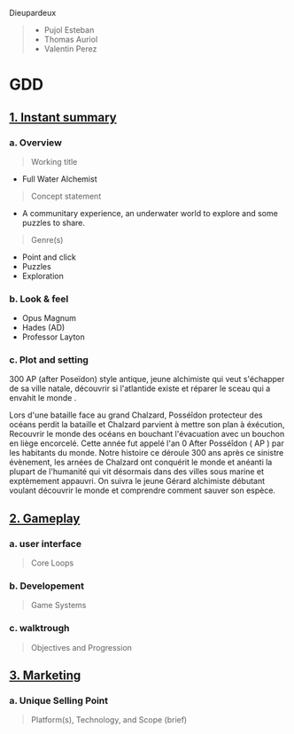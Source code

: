 Dieupardeux

>- Pujol Esteban
>- Thomas Auriol
>- Valentin Perez

# GDD

## <u>**1. Instant summary**</u>

### **a. Overview**

> Working title
 - Full Water Alchemist

> Concept statement
 - A communitary experience, an underwater world to explore and some puzzles to share.

> Genre(s)
 - Point and click
 - Puzzles
 - Exploration

### **b. Look & feel**
 - Opus Magnum
 - Hades (AD)
 - Professor Layton 

### **c. Plot and setting**

300 AP (after Poseïdon) style antique, jeune alchimiste qui veut s'échapper de sa ville natale, découvrir si l'atlantide existe et réparer le sceau qui a envahit le monde .

Lors d'une bataille face au grand Chalzard, Posséîdon protecteur des océans perdit la bataille et Chalzard parvient à mettre son plan à éxécution, Recouvrir le monde des océans en bouchant l'évacuation avec un bouchon en liège encorcelé. Cette année fut appelé l'an 0 After Posséîdon ( AP ) par les habitants du monde. Notre histoire ce déroule 300 ans après ce sinistre évènement, les arnées de Chalzard ont conquérit le monde et anéanti la plupart de l'humanité qui vit désormais dans des villes sous marine et exptèmement appauvri. On suivra le jeune Gérard alchimiste débutant voulant découvrir le monde et comprendre comment sauver son espèce.

## <u>**2. Gameplay**</u>

### **a. user interface**

> Core Loops

### **b. Developement**

> Game Systems

### **c. walktrough**

> Objectives and Progression

## <u>**3. Marketing**</u>

### **a. Unique Selling Point**

> Platform(s), Technology, and Scope (brief)